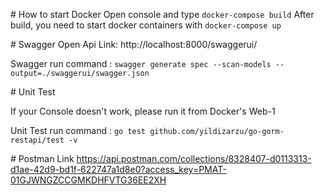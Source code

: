 # How to start Docker
Open console and type ```docker-compose build``` 
After build, you need to start docker containers with ```docker-compose up```


# Swagger Open Api
Link: http://localhost:8000/swaggerui/

Swagger run command : ```swagger generate spec --scan-models --output=./swaggerui/swagger.json```

# Unit Test

If your Console doesn't work, please run it from Docker's Web-1

Unit Test run command : ```go test github.com/yildizarzu/go-gorm-restapi/test -v```


# Postman Link
https://api.postman.com/collections/8328407-d0113313-d1ae-42d9-bd1f-622747a1d8e0?access_key=PMAT-01GJWNGZCCGMKDHFVTG36EE2XH

